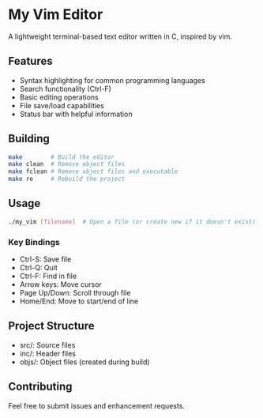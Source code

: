 # My Vim Editor

A lightweight terminal-based text editor written in C, inspired by vim.

## Features
- Syntax highlighting for common programming languages
- Search functionality (Ctrl-F)
- Basic editing operations
- File save/load capabilities
- Status bar with helpful information

## Building
```bash
make        # Build the editor
make clean  # Remove object files
make fclean # Remove object files and executable
make re     # Rebuild the project
```

## Usage
```bash
./my_vim [filename]  # Open a file (or create new if it doesn't exist)
```

### Key Bindings
- Ctrl-S: Save file
- Ctrl-Q: Quit
- Ctrl-F: Find in file
- Arrow keys: Move cursor
- Page Up/Down: Scroll through file
- Home/End: Move to start/end of line

## Project Structure
- src/: Source files
- inc/: Header files
- objs/: Object files (created during build)

## Contributing
Feel free to submit issues and enhancement requests.